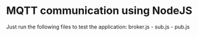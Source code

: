 # MQTT communication using NodeJS

Just run the following files to test the application: broker.js - sub.js - pub.js
